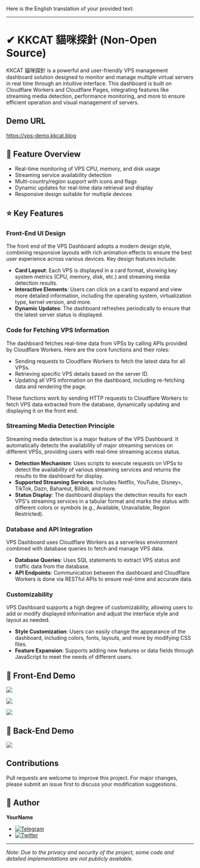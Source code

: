 Here is the English translation of your provided text:

---

# ✔ KKCAT 貓咪探針 (Non-Open Source)

KKCAT 貓咪探針 is a powerful and user-friendly VPS management dashboard solution designed to monitor and manage multiple virtual servers in real time through an intuitive interface. This dashboard is built on Cloudflare Workers and Cloudflare Pages, integrating features like streaming media detection, performance monitoring, and more to ensure efficient operation and visual management of servers.

## Demo URL
https://vps-demo.kkcat.blog

## 📱 Feature Overview

- Real-time monitoring of VPS CPU, memory, and disk usage
- Streaming service availability detection
- Multi-country/region support with icons and flags
- Dynamic updates for real-time data retrieval and display
- Responsive design suitable for multiple devices

## ⭐ Key Features

### Front-End UI Design

The front end of the VPS Dashboard adopts a modern design style, combining responsive layouts with rich animation effects to ensure the best user experience across various devices. Key design features include:

- **Card Layout**: Each VPS is displayed in a card format, showing key system metrics (CPU, memory, disk, etc.) and streaming media detection results.
- **Interactive Elements**: Users can click on a card to expand and view more detailed information, including the operating system, virtualization type, kernel version, and more.
- **Dynamic Updates**: The dashboard refreshes periodically to ensure that the latest server status is displayed.

### Code for Fetching VPS Information

The dashboard fetches real-time data from VPSs by calling APIs provided by Cloudflare Workers. Here are the core functions and their roles:

- Sending requests to Cloudflare Workers to fetch the latest data for all VPSs.
- Retrieving specific VPS details based on the server ID.
- Updating all VPS information on the dashboard, including re-fetching data and rendering the page.

These functions work by sending HTTP requests to Cloudflare Workers to fetch VPS data extracted from the database, dynamically updating and displaying it on the front end.

### Streaming Media Detection Principle

Streaming media detection is a major feature of the VPS Dashboard. It automatically detects the availability of major streaming services on different VPSs, providing users with real-time streaming access status.

- **Detection Mechanism**: Uses scripts to execute requests on VPSs to detect the availability of various streaming services and returns the results to the dashboard for display.
- **Supported Streaming Services**: Includes Netflix, YouTube, Disney+, TikTok, Dazn, Bahamut, Bilibili, and more.
- **Status Display**: The dashboard displays the detection results for each VPS's streaming services in a tabular format and marks the status with different colors or symbols (e.g., Available, Unavailable, Region Restricted).

### Database and API Integration

VPS Dashboard uses Cloudflare Workers as a serverless environment combined with database queries to fetch and manage VPS data.

- **Database Queries**: Uses SQL statements to extract VPS status and traffic data from the database.
- **API Endpoints**: Communication between the dashboard and Cloudflare Workers is done via RESTful APIs to ensure real-time and accurate data.

### Customizability

VPS Dashboard supports a high degree of customizability, allowing users to add or modify displayed information and adjust the interface style and layout as needed.

- **Style Customization**: Users can easily change the appearance of the dashboard, including colors, fonts, layouts, and more by modifying CSS files.
- **Feature Expansion**: Supports adding new features or data fields through JavaScript to meet the needs of different users.

## 👀 Front-End Demo

![](https://img2.kkcat.blog/file/3abceeee7c463c7fee6bb.png)

![](https://img2.kkcat.blog/file/f4402fcdf6f26ac881706.png)

![](https://img2.kkcat.blog/file/ecb213d5df4700677f6ad.png)

## 👀 Back-End Demo
![](https://img2.kkcat.blog/file/883a3794c9f8189c1e469.png)

## Contributions

Pull requests are welcome to improve this project. For major changes, please submit an issue first to discuss your modification suggestions.

## 👤 Author

**YourName**

- [![Telegram](https://img.shields.io/badge/-Telegram-2CA5E0?style=flat-square&logo=telegram&logoColor=white)](https://t.me/yourtelegram)
- [![Twitter](https://img.shields.io/badge/Twitter-Follow-1DA1F2?style=flat&logo=twitter)](https://twitter.com/yourtwitter)

---

*Note: Due to the privacy and security of the project, some code and detailed implementations are not publicly available.*



